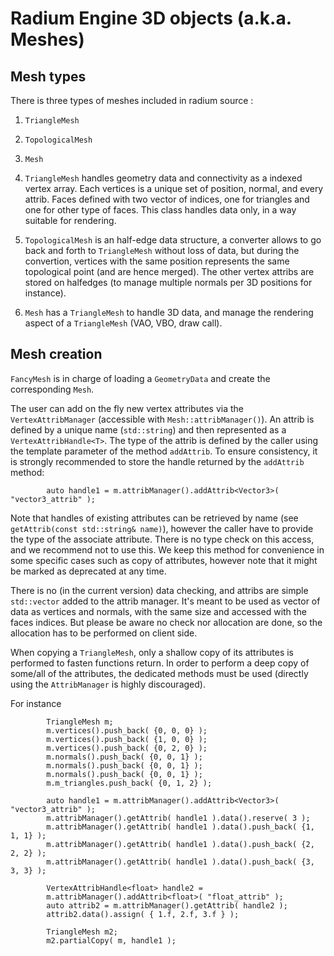 # Radium Engine 3D objects (a.k.a. Meshes)

## Mesh types
There is three types of meshes included in radium source :
1. `TriangleMesh`
2. `TopologicalMesh`
3. `Mesh`

1. `TriangleMesh` handles geometry data and connectivity as a indexed vertex array. 
Each vertices is a unique set of position, normal, and every attrib.
Faces defined with two vector of indices, one for triangles and one for other type of faces.
This class handles data only, in a way suitable for rendering.
2. `TopologicalMesh` is an half-edge data structure, a converter allows to go back and forth to `TriangleMesh` without loss of data, but during the convertion, vertices with the same position represents the same topological point (and are hence merged). The other vertex attribs are stored on halfedges (to manage multiple normals per 3D positions for instance).
3. `Mesh` has a `TriangleMesh` to handle 3D data, and manage the rendering aspect of a `TriangleMesh` (VAO, VBO, draw call).


## Mesh creation
`FancyMesh` is in charge of loading a `GeometryData` and create the corresponding `Mesh`.

The user can add on the fly new vertex attributes via the `VertexAttribManager` (accessible with `Mesh::attribManager()`).
An attrib is defined by a unique name (`std::string`) and then represented as a `VertexAttribHandle<T>`.
The type of the attrib is defined by the caller using the template parameter of the method `addAttrib`.
To ensure consistency, it is strongly recommended to store the handle returned by the `addAttrib` method:
```
        auto handle1 = m.attribManager().addAttrib<Vector3>( "vector3_attrib" );
```
Note that handles of existing attributes can be retrieved by name (see `getAttrib(const std::string& name)`), however the caller have to provide the type of the associate attribute. 
There is no type check on this access, and we recommend not to use this. We keep this method for convenience in some specific cases such as copy of attributes, however note that it might be marked as deprecated at any time.

There is no (in the current version) data checking, and attribs are simple `std::vector` added to the attrib manager. It's meant to be used as vector of data as vertices and normals, with the same size and accessed with the faces indices. But please be aware no check nor allocation are done, so the allocation has to be performed on client side.

When copying a `TriangleMesh`, only a shallow copy of its attributes is performed to fasten functions return.
In order to perform a deep copy of some/all of the attributes, the dedicated methods must be used (directly using the `AttribManager` is highly discouraged).

For instance
```
        TriangleMesh m;
        m.vertices().push_back( {0, 0, 0} );
        m.vertices().push_back( {1, 0, 0} );
        m.vertices().push_back( {0, 2, 0} );
        m.normals().push_back( {0, 0, 1} );
        m.normals().push_back( {0, 0, 1} );
        m.normals().push_back( {0, 0, 1} );
        m.m_triangles.push_back( {0, 1, 2} );

        auto handle1 = m.attribManager().addAttrib<Vector3>( "vector3_attrib" );
        m.attribManager().getAttrib( handle1 ).data().reserve( 3 );
        m.attribManager().getAttrib( handle1 ).data().push_back( {1, 1, 1} );
        m.attribManager().getAttrib( handle1 ).data().push_back( {2, 2, 2} );
        m.attribManager().getAttrib( handle1 ).data().push_back( {3, 3, 3} );

        VertexAttribHandle<float> handle2 =
        m.attribManager().addAttrib<float>( "float_attrib" );
        auto attrib2 = m.attribManager().getAttrib( handle2 );
        attrib2.data().assign( { 1.f, 2.f, 3.f } );
        
        TriangleMesh m2;
        m2.partialCopy( m, handle1 );
```


